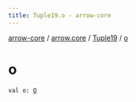 ```yaml
---
title: Tuple19.o - arrow-core
---
```


[arrow-core](../../index.html) / [arrow.core](../index.html) / [Tuple19](index.html) / [o](./o.html)

# o

`val o: `[`O`](index.html#O)